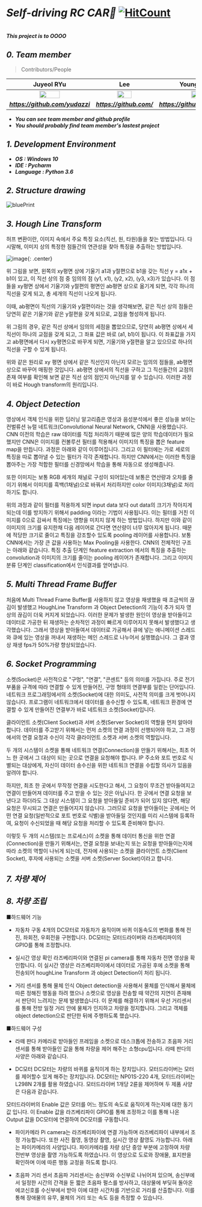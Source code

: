 # ***Self-driving RC CAR:red_car:*** [![HitCount](http://hits.dwyl.com/yudazzi/AutoDrive.svg)](http://hits.dwyl.com/yudazzi/AutoDrive)
<br> ***This project is to OOOO***

## ***0. Team member***

> Contributors/People

| Juyeol RYu | Lee | YoungMin Park |
| :---: | :---: | :---: |
| <img src="https://avatars2.githubusercontent.com/u/49298852?s=460&v=4" width="50%"></img> | <img src="https://avatars1.githubusercontent.com/u/64255265?s=460&v=4" width="50%"></img>  | <img src="https://avatars2.githubusercontent.com/u/44596598?s=460&v=4" width="50%"></img>  |
| ***https://github.com/yudazzi*** | ***https://github.com/*** | ***https://github.com/pym7857*** |   

- ***You can see team member and github profile***
- ***You should probably find team member's lastest project***

## ***1. Development Environment***
* ***OS : Windows 10***
* ***IDE : Pycharm***
* ***Language : Python 3.6***

## ***2. Structure drawing***
![bluePrint](./SampleImages/bluePrint.png) 

## ***3. Hough Line Transform***
허프 변환이란, 이미지 속에서 주요 특징 요소(직선, 원, 타원)들을 찾는 방법입니다. 
다시말해, 이미지 상의 특정한 점들간의 연관성을 찾아 특징을 추출하는 방법입니다.

![image](https://user-images.githubusercontent.com/49298852/85352442-f1f32680-b540-11ea-8fa2-2472f3ed1407.png){: .center}

 위 그림을 보면, 왼쪽의 xy평면 상에 기울기 a1과 y절편으로 b1을 갖는 직선 y = a1x + b1이 있고,
이 직선 상의 점 중 임의의 점 (y1, x1), (y2, x2), (y3, x3)가 있습니다.
이 점들을 xy평면 상에서 기울기와 y절편의 평면인 ab평면 상으로 옮기게 되면, 각각 하나의 직선을 갖게 되고, 총 세개의 직선이 나오게 됩니다.

 이때, ab평면이 직선의 기울기와 y절편이라는 것을 생각해보면, 같은 직선 상의 점들은 당연히 같은 기울기와 같은 y절편을 갖게 되므로, 교점을 형성하게 됩니다.

 위 그림의 경우, 같은 직선 상에서 임의의 세점을 뽑았으므로, 당연히 ab평면 상에서 세직선이 하나의 교점을 갖게 되고, 그 좌표 값은 바로 (a1, b1)이 됩니다.
이 좌표값을 가지고 ab평면에서 다시 xy평면으로 바꾸게 되면, 기울기와 y절편을 알고 있으므로 하나의 직선을 구할 수 있게 됩니다.

 위와 같은 원리로 xy 평면 상에서 같은 직선인지 아닌지 모르는 임의의 점들을, ab평면상으로 바꾸어 매핑한 것입니다. ab평면 상에서의 직선을 구하고 그 직선들간의 교점의 존재 여부를 확인해 보면
같은 직선 상의 점인지 아닌지를 알 수 있습니다. 이러한 과정이 바로 Hough transform의 원리입니다.
## ***4. Object Detection***
영상에서 객체 인식을 위한 딥러닝 알고리즘은 영상과 음성분석에서 좋은 성능을 보이는 컨벌류션 뉴럴 네트워크(Convolutional Neural Network, CNN)을 사용했습니다. CNN 이전의 학습은 raw 데이터를 직접 처리하기 때문에 많은 양의 학습데이터가 필요했지만 CNN은 이미지를 컨볼루션 필터를 적용해서 이미지의 특징을 뽑은 feature map을 만듭니다. 과정은 아래와 같이 이루어집니다. 그리고 이 필터에는 가로 세로의 특징을 따로 뽑아낼 수 있는 필터가 각각 존재합니다. 하지만 CNN에서는 이러한 특징을 뽑아주는 가장 적합한 필터를 신경망에서 학습을 통해 자동으로 생성해줍니다.


또한 이미지는 보통 RGB 세개의 채널로 구성이 되어있는데 보통은 연산량과 오차를 줄이기 위해서 이미지를 흑백(1채널)으로 바꿔서 처리하지만 color 이미지(3채널)로 처리하기도 합니다.

위의 과정과 같이 필터를 적용하게 되면 input data 보다 out data의 크기가 작아지게 되는데 이를 방지하기 위해서 padding 이라는 기법이 사용됩니다. 이는 필터를 거친 이미지를 0으로 감싸서 특징에는 영향을 미치지 않게 하는 방법입니다. 하지만 이와 같이 이미지의 크기를 유지한채 다음 레이어로 간다면 연산량이 너무 많아지게 됩니다. 때문에 적당한 크기로 줄이고 특징을 강조할수 있도록 pooling 레이어를 사용합니다. 보통 CNN에서는 가장 큰 값을 사용하는 Max Pooling을 사용한다.
CNN의 전체적인 구조는 아래와 같습니다. 특징 추출 단계인 feature extraction 에서의 특징을 추출하는 convolution과 이미지의 크기를 줄이는 pooling 레이어가 존재합니다. 그리고 이미지 분류 단계인 classification에서 인식결과를 얻어냅니다.
## ***5. Multi Thread Frame Buffer***
처음에 Multi Thread Frame Buffer를 사용하지 않고 영상을 재생했을 때 조금씩의 끊김이 발생했고 HoughLine Transform 과 Object Detection의 기능이 추가 되자 영상의 끊김이 더욱 커지게 되었습니다. 이러한 문제가 발생한 원인이 영상을 받아들이고 데이터로 가공한 뒤 재생하는 순차적인 과정이 빠르게 이루어지지 못해서 발생했다고 생각했습니다. 그래서 영상을 받아들여서 데이터로 가공해서 큐에 넣는 애니메이션 스레드와 큐에 있는 영상을 꺼내서 재생하는 메인 스레드로 나누어서 실행했습니다. 그 결과 영상 재생 fps가 50%가량 향상되었습니다.
## ***6. Socket Programming***
소켓(Socket)은 사전적으로 "구멍", "연결", "콘센트" 등의 의미를 가집니다. 주로 전기 부품을 규격에 따라 연결할 수 있게 만들어진, 구멍 형태의 연결부를 일컫는 단어입니다. 네트워크 프로그래밍에서의 소켓(Socket)에 대한 의미도, 사전적 의미를 크게 벗어나지 않습니다. 프로그램이 네트워크에서 데이터를 송수신할 수 있도록, 네트워크 환경에 연결할 수 있게 만들어진 연결부가 바로 네트워크 소켓(Socket)입니다.

 클라이언트 소켓(Client Socket)과 서버 소켓(Server Socket)의 역할을 먼저 알아야합니다. 데이터를 주고받기 위해서는 먼저 소켓의 연결 과정이 선행되어야 하고, 그 과정에서의 연결 요청과 수신이 각각 클라이언트 소켓과 서버 소켓의 역할입니다.

 두 개의 시스템이 소켓을 통해 네트워크 연결(Connection)을 만들기 위해서는, 최초 어느 한 곳에서 그 대상이 되는 곳으로 연결을 요청해야 합니다. IP 주소와 포트 번호로 식별되는 대상에게, 자신이 데이터 송수신을 위한 네트워크 연결을 수립할 의사가 있음을 알려야 합니다.

 하지만, 최초 한 곳에서 무작정 연결을 시도한다고 해서, 그 요청이 무조건 받아들여지고 연결이 만들어져 데이터를 주고 받을 수 있는 것은 아닙니다. 한 곳에서 연결 요청을 보낸다고 하더라도 그 대상 시스템이 그 요청을 받아들일 준비가 되어 있지 않다면, 해당 요청은 무시되고 연결은 만들어지지 않습니다.
그러므로 요청을 받아들이는 곳에서는 어떤 연결 요청(일반적으로 포트 번호로 식별)을 받아들일 것인지를 미리 시스템에 등록하여, 요청이 수신되었을 때 해당 요청을 처리할 수 있도록 준비해야 합니다.

 이렇듯 두 개의 시스템(또는 프로세스)이 소켓을 통해 데이터 통신을 위한 연결(Connection)을 만들기 위해서는, 연결 요청을 보내는지 또는 요청을 받아들이는지에 따라 소켓의 역할이 나뉘게 되는데, 전자에 사용되는 소켓을 클라이언트 소켓(Client Socket), 후자에 사용되는 소켓을 서버 소켓(Server Socket)이라고 합니다.
## ***7. 차량 제어***
## ***8. 차량 조립***
■하드웨어 기능
- 자동차 구동
 4개의 DC모터로 자동차가 움직이며 바퀴 이동속도의 변화를 통해 전진, 좌회전, 우회전을 구현합니다. DC모터는 모터드라이버와 라즈베리파이의 GPIO를 통해 조정합니다.

- 실시간 영상 확인
 라즈베리파이와 연결된 pi camera를 통해 자동차 전면 영상을 확인합니다. 이 실시간 영상은 라즈베리파이에서 데이터로 가공된 후에 소켓을 통해 전송되어 houghLine Transform 과 object Detection이 처리 됩니다.

- 거리 센서를 통해 물체 인식
 Object detection을 사용해서 물체를 인식해서 물체에 따른 정해진 행동을 하려 했으나 소켓으로 영상을 전송할 때 약간의 지연이 존재해서 판단이 느려지는 문제 발생했습니다. 이 문제를 해결하기 위해서 우선 거리센서를 통해 전방 일정 거리 안에 물체가 인지하고 차량을 정지합니다. 그리고 객체를 object detection으로 판단한 뒤에 주행하도록 했습니다.

■하드웨어 구성
- 라떼 판다
 카메라로 받아들인 프레임을 소켓으로 데스크톱에 전송하고 초음파 거리 센서를 통해 받아들인 값을 통해 차량을 제어 해주는 소형cpu입니다. 라떼 판다의 사양은 아래와 같습니다.

- DC모터
 DC모터는 차량의 바퀴를 움직이게 하는 장치입니다. 모터드라이버는 모터를 제어할수 있게 해주는 장치입니다. DC모터는 NP01S-220 4개, 모터드라이버는 L298N 2개를 활용 하였습니다. 모터드라이버 1개당 2륜을 제어하며 두 제품 사양은 다음과 같습니다.



 
모터드라이버의 Enable 값은 모터를 어느 정도의 속도로 움직이게 하는지에 대한 동기값 입니다. 이 Enable 값을 라즈베리파이 GPIO를 통해 조정하고 이를 통해 나온 Output 값을 DC모터에 연결하여 DC모터를 구동합니다.


- 파이카메라
 Pi camera는 라즈베리파이에 연결 가능하며 라즈베리파이 내부에서 조정 가능합니다. 또한 사진 촬영, 동영상 촬영, 실시간 영상 촬영도 가능합니다. 아래는 파이카메라의 사양입니다. 파이카메라를 차량 상단 중앙 부분에 고정하여 차량 전반부 영상을 촬영 가능하도록 하였습니다. 이 영상으로 도로와 장애물, 표지판을 확인하며 이에 따른 행동 교정을 하도록 합니다.


- 초음파 거리 센서
 초음파 거리센서는 송신부와 수신부로 나뉘어져 있으며, 송신부에서 일정한 시간의 간격을 둔 짧은 초음파 펄스를 방사하고, 대상물에 부딪혀 돌아온 에코신호를 수신부에서 받아 이에 대한 시간차를 기반으로 거리를 산출합니다. 이를 통해 장애물의 유무, 물체의 거리 또는 속도 등을 측정할 수 있습니다.
